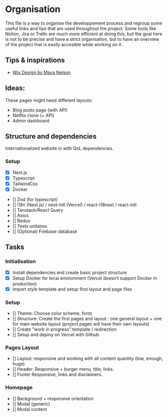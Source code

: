 # Organisation

This file is a way to organise the developpement process and regroup some useful links and tips that are used throughout the project. Some tools like Notion, Jira or Trello are much more efficient at doing this, but the goal here is not to be precise and have a strict organisation, but to have an overview of the project that is easily accesible while working on it.

## Tips & inspirations

- [Wix Design by Maya Nelson](https://www.wix.com/website-template/view/html/2622?originUrl=https%3A%2F%2Fwww.wix.com%2Fwebsite%2Ftemplates%2Fhtml%2Fportfolio-cv&tpClick=view_button&esi=bab18c59-35d9-412d-986c-991e8416c5c8)

## Ideas:

These pages might need different layouts:

- Blog posts page (with API)
- Netflix clone (+ API)
- Admin dashboard

## Structure and dependencies

Internationalized website in with QoL dependencies.

### Setup

- [x] Next.js
- [x] Typescript
- [x] TailwindCss
- [x] Docker
- [] Zod (for typescript)
- [] i18n (Next.js) / next-intl (Vercel) / react-i18next / react-intl
- [] Tanstack/React Query
- [] Axios
- [] Redux
- [] Tests unitaires
- [] (Optional) Firebase database

## Tasks

### Initialisation

- [x] Install dependencies and create basic project structure
- [x] Setup Docker for local environment (Vercel doesn't support Docker in production)
- [x] Import style template and setup first layout and page files

### Setup

- [] Theme: Choose color scheme, fonts
- [] Structure: Create the first pages and layout : one general layout + one for main website layout (project pages will have their own layouts)
- [] Create "work in progress" template / redirection
- [] Setup and deploy on Vercel with Github

### Pages Layout

- [] Layout: responsive and working with all content quantity (low, enough, huge)
- [] Header: Responsive + burger menu, title, links.
- [] Footer Responsive, links and disclaimers.

### Homepage

- [] Background + responsive orientation
- [] Modal (generic)
- [] Modal content
